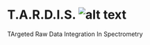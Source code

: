 # T.A.R.D.I.S.  ![alt text](https://github.com/pablovgd/T.A.R.D.I.S./tardis.png)
TArgeted Raw Data Integration In Spectrometry

